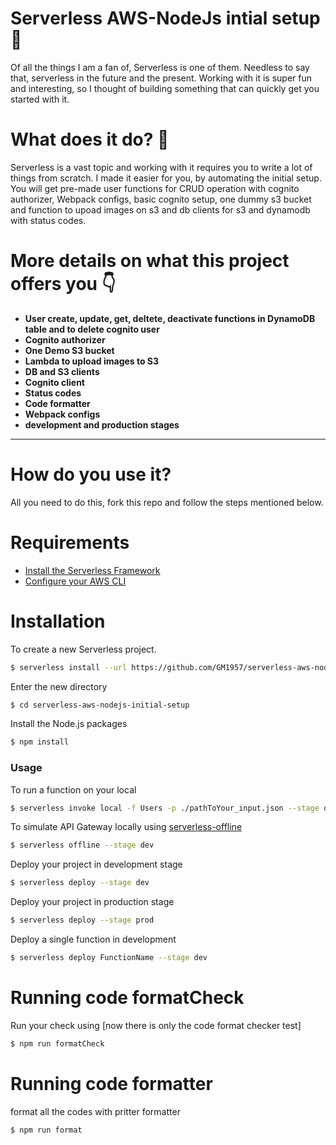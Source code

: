 # Serverless AWS-NodeJs intial setup :hammer:

Of all the things I am a fan of, Serverless is one of them. Needless to say that, serverless in the future and the present. Working with it is super fun and interesting, so I thought of building something that can quickly get you started with it. 

# What does it do? 🤔

Serverless is a vast topic and working with it requires you to write a lot of things from scratch. I made it easier for you, by automating the initial setup. 
You will get pre-made user functions for CRUD operation with cognito authorizer, Webpack configs, basic cognito setup, one dummy s3 bucket and function to upoad images on s3 and db clients for s3 and dynamodb with status codes.




# More details on what this project offers you 👇 
- **User create, update, get, deltete, deactivate functions in DynamoDB table and to delete cognito user**
- **Cognito authorizer**
- **One Demo S3 bucket**
- **Lambda to upload images to S3**
- **DB and S3 clients**
- **Cognito client**
- **Status codes**
- **Code formatter**
- **Webpack configs**
- **development and production stages**
---

# How do you use it?

All you need to do this, fork this repo and follow the steps mentioned below. 

# Requirements

- [Install the Serverless Framework](https://serverless.com/framework/docs/providers/aws/guide/installation/)
- [Configure your AWS CLI](https://serverless.com/framework/docs/providers/aws/guide/credentials/)

# Installation

To create a new Serverless project.

``` bash
$ serverless install --url https://github.com/GM1957/serverless-aws-nodejs-initial-setup
```

Enter the new directory

``` bash
$ cd serverless-aws-nodejs-initial-setup
```

Install the Node.js packages

``` bash
$ npm install
```

### Usage

To run a function on your local

``` bash
$ serverless invoke local -f Users -p ./pathToYour_input.json --stage dev
```

To simulate API Gateway locally using [serverless-offline](https://github.com/dherault/serverless-offline)

``` bash
$ serverless offline --stage dev
```

Deploy your project in development stage

``` bash
$ serverless deploy --stage dev
```
Deploy your project in production stage

``` bash
$ serverless deploy --stage prod
```

Deploy a single function in development

``` bash
$ serverless deploy FunctionName --stage dev
```

# Running code formatCheck

Run your check using [now there is only the code format checker test]

``` bash
$ npm run formatCheck
```
# Running code formatter

format all the codes with pritter formatter

``` bash
$ npm run format
```

